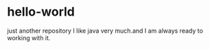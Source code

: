 # hello-world
just another repository
I like java very much.and I am always ready to working with it.
